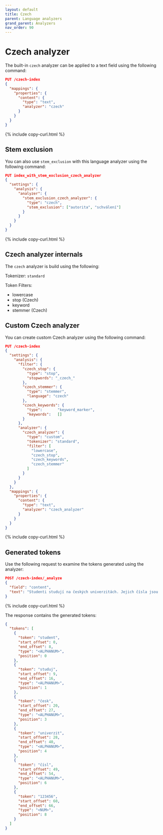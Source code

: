 ```yaml
---
layout: default
title: Czech
parent: Language analyzers
grand_parent: Analyzers
nav_order: 90
---
```


# Czech analyzer

The built-in `czech` analyzer can be applied to a text field using the following command:

```json
PUT /czech-index
{
  "mappings": {
    "properties": {
      "content": {
        "type": "text",
        "analyzer": "czech"
      }
    }
  }
}
```
{% include copy-curl.html %}

## Stem exclusion

You can also use `stem_exclusion` with this language analyzer using the following command:

```json
PUT index_with_stem_exclusion_czech_analyzer
{
  "settings": {
    "analysis": {
      "analyzer": {
        "stem_exclusion_czech_analyzer": {
          "type": "czech",
          "stem_exclusion": ["autorita", "schválení"]
        }
      }
    }
  }
}
```
{% include copy-curl.html %}

## Czech analyzer internals

The `czech` analyzer is build using the following:

Tokenizer: `standard`

Token Filters:
- lowercase
- stop (Czech)
- keyword
- stemmer (Czech)

## Custom Czech analyzer

You can create custom Czech analyzer using the following command:

```json
PUT /czech-index
{
  "settings": {
    "analysis": {
      "filter": {
        "czech_stop": {
          "type": "stop",
          "stopwords": "_czech_"
        },
        "czech_stemmer": {
          "type": "stemmer",
          "language": "czech"
        },
        "czech_keywords": {
          "type":       "keyword_marker",
          "keywords":   [] 
        }
      },
      "analyzer": {
        "czech_analyzer": {
          "type": "custom",
          "tokenizer": "standard",
          "filter": [
            "lowercase",
            "czech_stop",
            "czech_keywords",
            "czech_stemmer"
          ]
        }
      }
    }
  },
  "mappings": {
    "properties": {
      "content": {
        "type": "text",
        "analyzer": "czech_analyzer"
      }
    }
  }
}
```
{% include copy-curl.html %}

## Generated tokens

Use the following request to examine the tokens generated using the analyzer:

```json
POST /czech-index/_analyze
{
  "field": "content",
  "text": "Studenti studují na českých univerzitách. Jejich čísla jsou 123456."
}
```
{% include copy-curl.html %}

The response contains the generated tokens:

```json
{
  "tokens": [
    {
      "token": "student",
      "start_offset": 0,
      "end_offset": 8,
      "type": "<ALPHANUM>",
      "position": 0
    },
    {
      "token": "studuj",
      "start_offset": 9,
      "end_offset": 16,
      "type": "<ALPHANUM>",
      "position": 1
    },
    {
      "token": "česk",
      "start_offset": 20,
      "end_offset": 27,
      "type": "<ALPHANUM>",
      "position": 3
    },
    {
      "token": "univerzit",
      "start_offset": 28,
      "end_offset": 40,
      "type": "<ALPHANUM>",
      "position": 4
    },
    {
      "token": "čísl",
      "start_offset": 49,
      "end_offset": 54,
      "type": "<ALPHANUM>",
      "position": 6
    },
    {
      "token": "123456",
      "start_offset": 60,
      "end_offset": 66,
      "type": "<NUM>",
      "position": 8
    }
  ]
}
```